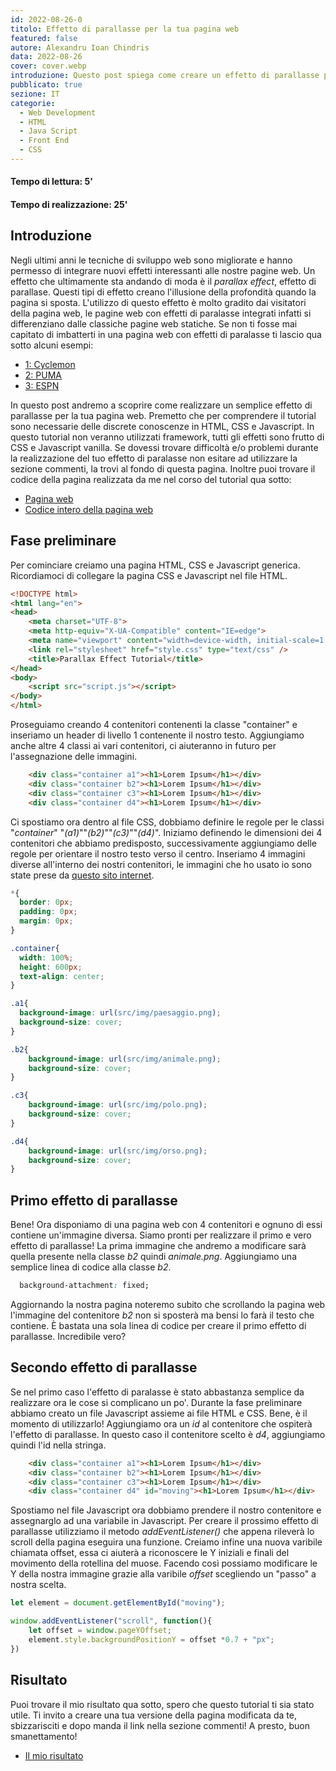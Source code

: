 ```yaml
---
id: 2022-08-26-0
titolo: Effetto di parallasse per la tua pagina web
featured: false
autore: Alexandru Ioan Chindris
data: 2022-08-26
cover: cover.webp
introduzione: Questo post spiega come creare un effetto di parallasse per il proprio sito web con CSS e Java Script
pubblicato: true
sezione: IT
categorie:
  - Web Development
  - HTML
  - Java Script
  - Front End
  - CSS
---
```


#### Tempo di lettura: 5'
#### Tempo di realizzazione: 25'

## Introduzione

Negli ultimi anni le tecniche di sviluppo web sono migliorate e hanno permesso di integrare nuovi effetti interessanti alle nostre pagine web.
Un effetto che ultimamente sta andando di moda è il _parallax effect_, effetto di parallase. Questi tipi di effetto creano l'illusione della profondità quando la pagina si sposta. 
L'utilizzo di questo effetto è molto gradito dai visitatori della pagina web, le pagine web con effetti di paralasse integrati infatti si differenziano dalle classiche pagine web statiche.
Se non ti fosse mai capitato di imbatterti in una pagina web con effetti di paralasse ti lascio qua sotto alcuni esempi:

- <a href="http://cyclemon.com/" target="_blank" title="cyclemon">1: Cyclemon</a>
- <a href="http://portfolio.theflock.com/puma_mobium/" target="_blank" title="puma">2: PUMA</a>
- <a href="http://www.espn.com/espn/eticket/story?page=Dock-Ellis" target="_blank" title="espn">3: ESPN</a>


In questo post andremo a scoprire come realizzare un semplice effetto di parallasse per la tua pagina web. Premetto che per comprendere il tutorial sono necessarie delle discrete conoscenze in HTML, CSS e Javascript. In questo tutorial non veranno utilizzati framework, tutti gli effetti sono frutto di CSS e Javascript vanilla. Se dovessi trovare difficoltà e/o problemi durante la realizzazione del tuo effetto di paralasse non esitare ad utilizzare la sezione commenti, la trovi al fondo di questa pagina. Inoltre puoi trovare il codice della pagina realizzata da me nel corso del tutorial qua sotto:

- <a href="https://bit.ly/parallax_effect_tutorial" target="_blank" title="pagina web">Pagina web</a>
- <a href="https://github.com/Alexandru-Chindris/parallax_effect_tutorial" target="_blank" title="codice della pagina web">Codice intero della pagina web</a>



## Fase preliminare

Per cominciare creiamo una pagina HTML, CSS e Javascript generica. Ricordiamoci di collegare la pagina CSS e Javascript nel file HTML.

```html
<!DOCTYPE html>
<html lang="en">
<head>
    <meta charset="UTF-8">
    <meta http-equiv="X-UA-Compatible" content="IE=edge">
    <meta name="viewport" content="width=device-width, initial-scale=1.0">
    <link rel="stylesheet" href="style.css" type="text/css" />
    <title>Parallax Effect Tutorial</title>
</head>
<body>
    <script src="script.js"></script> 
</body>
</html>
```

Proseguiamo creando 4 contenitori contenenti la classe "container" e inseriamo un header di livello 1 contenente il nostro testo. Aggiungiamo anche altre 4 classi ai vari contenitori, ci aiuteranno in futuro per l'assegnazione delle immagini.

```html
    <div class="container a1"><h1>Lorem Ipsum</h1></div>
    <div class="container b2"><h1>Lorem Ipsum</h1></div>
    <div class="container c3"><h1>Lorem Ipsum</h1></div>
    <div class="container d4"><h1>Lorem Ipsum</h1></div>
```

Ci spostiamo ora dentro al file CSS, dobbiamo definire le regole per le classi "_container_" "_(a1)_""_(b2)_""_(c3)_""_(d4)_". Iniziamo definendo le dimensioni dei 4 contenitori che abbiamo predisposto, successivamente aggiungiamo delle regole per orientare il nostro testo verso il centro. Inseriamo 4 immagini diverse all'interno dei nostri contenitori, le immagini che ho usato io sono state prese da <a href="https://www.pexels.com/it-it/" target="_blank">questo sito internet</a>.

```css
*{
  border: 0px;
  padding: 0px;
  margin: 0px;
}

.container{
  width: 100%;
  height: 600px;
  text-align: center;
}

.a1{
  background-image: url(src/img/paesaggio.png);
  background-size: cover;
}

.b2{
    background-image: url(src/img/animale.png);
    background-size: cover;
}

.c3{
    background-image: url(src/img/polo.png);
    background-size: cover;
}

.d4{
    background-image: url(src/img/orso.png);
    background-size: cover;
}

```

## Primo effetto di parallasse 

Bene! Ora disponiamo di una pagina web con 4 contenitori e ognuno di essi contiene un'immagine diversa. Siamo pronti per realizzare il primo e vero effetto di parallasse!
La prima immagine che andremo a modificare sarà quella presente nella classe _b2_ quindi _animale.png_. Aggiungiamo una semplice linea di codice alla classe _b2_.

```css
  background-attachment: fixed;
```
Aggiornando la nostra pagina noteremo subito che scrollando la pagina web l'immagine del contenitore _b2_ non si sposterà ma bensi lo farà il testo che contiene. È bastata una sola linea di codice per creare il primo effetto di parallasse. Incredibile vero?


## Secondo effetto di parallasse 

Se nel primo caso l'effetto di paralasse è stato abbastanza semplice da realizzare ora le cose si complicano un po'.
Durante la fase preliminare abbiamo creato un file Javascript assieme ai file HTML e CSS. Bene, è il momento di utilizzarlo!
Aggiungiamo ora un _id_ al contenitore che ospiterà l'effetto di parallasse. In questo caso il contenitore scelto è _d4_, aggiungiamo quindi l'id nella stringa.

```html
    <div class="container a1"><h1>Lorem Ipsum</h1></div>
    <div class="container b2"><h1>Lorem Ipsum</h1></div>
    <div class="container c3"><h1>Lorem Ipsum</h1></div>
    <div class="container d4" id="moving"><h1>Lorem Ipsum</h1></div>
```

Spostiamo nel file Javascript ora dobbiamo prendere il nostro contenitore e assegnarglo ad una variabile in Javascript. Per creare il prossimo effetto di parallasse utilizziamo il metodo _addEventListener()_ che appena rileverà lo scroll della pagina eseguira una funzione. Creiamo infine una nuova varibile chiamata offset, essa ci aiuterà a riconoscere le Y iniziali e finali del movimento della rotellina del muose. Facendo così possiamo modificare le Y della nostra immagine grazie alla varibile _offset_ scegliendo un "passo" a nostra scelta.

```js
let element = document.getElementById("moving");

window.addEventListener("scroll", function(){
    let offset = window.pageYOffset;
    element.style.backgroundPositionY = offset *0.7 + "px";
})

```

## Risultato

Puoi trovare il mio risultato qua sotto, spero che questo tutorial ti sia stato utile. Ti invito a creare una tua versione della pagina modificata da te, sbizzarisciti e dopo manda il link nella sezione commenti! A presto, buon smanettamento!

- <a href="https://alexandru-chindris.github.io/parallax_effect_tutorial/" target="_blank" title="parallax effect tutorial github repo">Il mio risultato</a>
